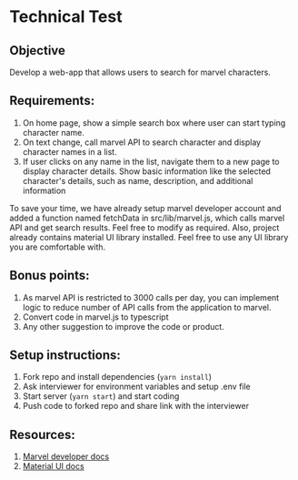 # Technical Test

## Objective
Develop a web-app that allows users to search for marvel characters. 

## Requirements:
1. On home page, show a simple search box where user can start typing character name.
2. On text change, call marvel API to search character and display character names in a list.
3. If user clicks on any name in the list, navigate them to a new page to display character details. Show basic information like the selected character's details, such as name, description, and additional information

To save your time, we have already setup marvel developer account and added a function named fetchData in src/lib/marvel.js, 
which calls marvel API and get search results. Feel free to modify as required.
Also, project already contains material UI library installed. Feel free to use any UI library you are comfortable with.

## Bonus points:
1. As marvel API is restricted to 3000 calls per day, you can implement logic to reduce number of API calls from the application to marvel.
2. Convert code in marvel.js to typescript
3. Any other suggestion to improve the code or product.

## Setup instructions:
1. Fork repo and install dependencies (`yarn install`)
2. Ask interviewer for environment variables and setup .env file
3. Start server (`yarn start`) and start coding
4. Push code to forked repo and share link with the interviewer

## Resources:
1. [Marvel developer docs](https://developer.marvel.com/)
2. [Material UI docs](https://mui.com/material-ui/getting-started/)
